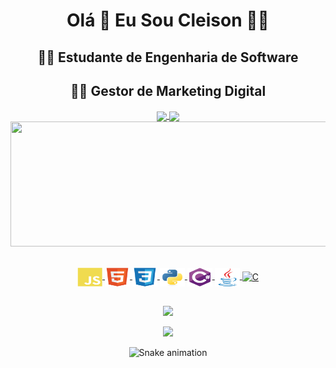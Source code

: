 <div align="center" >
<H1>Olá 👋 Eu Sou Cleison 👨‍💻</H1>

<h2>🧑‍🎓 Estudante de Engenharia de Software</h2>
<h2>👨‍💻 Gestor de Marketing Digital</h2>
<div

<div  align="center">
  <a href="https://github.com/creiso">
  <img height="180em"   align="center" src="https://github-readme-stats.vercel.app/api?username=creiso&show_icons=true&theme=blue-green&include_all_commits=true&count_private=true"/>
  <img height="180em"  align="center" src="https://github-readme-stats.vercel.app/api/top-langs/?username=creiso&layout=compact&langs_count=7&theme=blue-green" />

  <img align="center" width="843" height="200" src="https://static.wixstatic.com/media/87b4fe_b80130286a8e4a0b8a4a0e68e62c624f~mv2.gif">
</div>
 <br>
<div  align="center"> 
  <div style="display: inline_block"><br>
  <img align="center" alt="Rafa-Js" height="30" width="40" src="https://raw.githubusercontent.com/devicons/devicon/master/icons/javascript/javascript-plain.svg">
  <img align="center" alt="HTML" height="30" width="40" src="https://raw.githubusercontent.com/devicons/devicon/master/icons/html5/html5-original.svg">
  <img align="center" alt="CSS" height="30" width="40" src="https://raw.githubusercontent.com/devicons/devicon/master/icons/css3/css3-original.svg">
  <img align="center" alt="Python" height="30" width="40" src="https://raw.githubusercontent.com/devicons/devicon/master/icons/python/python-original.svg">
  <img align="center" alt="Csharp" height="30" width="40" src="https://raw.githubusercontent.com/devicons/devicon/master/icons/csharp/csharp-original.svg">
  <img align="center" alt="java" height="30" width="40" src="https://raw.githubusercontent.com/devicons/devicon/master/icons/java/java-original.svg">
  <img align="center" alt="C" height="30" width="40" src="https://img.shields.io/badge/C-00599C?style=for-the-badge&logo=c&logoColor=white">   
</div>
  
  </br>
  
  <a href="https://instagram.com/crei_so" target="_blank"><img src="https://img.shields.io/badge/-Instagram-%23E4405F?style=for-the-badge&logo=instagram&logoColor=white" target="_blank"></a>
  
  <a href="https://www.linkedin.com/in/cleisonalves/" target="_blank"><img src="https://img.shields.io/badge/-LinkedIn-%230077B5?style=for-the-badge&logo=linkedin&logoColor=white" target="_blank"></a> 
 
  ![Snake animation](https://github.com/creiso/creiso/blob/output/github-contribution-grid-snake.svg)
 
</div>
 

